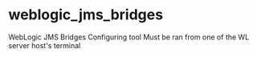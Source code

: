 # weblogic_jms_bridges

WebLogic JMS Bridges Configuring tool
Must be ran from one of the WL server host's terminal

